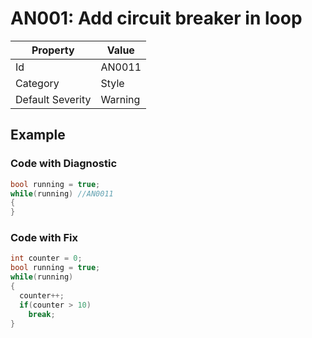 # AN001: Add circuit breaker in loop

| Property                    | Value    |
| --------------------------- | -------- |
| Id                          | AN0011  |
| Category                    | Style    |
| Default Severity            | Warning  |

## Example

### Code with Diagnostic

```csharp
bool running = true;
while(running) //AN0011
{
}
```

### Code with Fix

```csharp
int counter = 0;
bool running = true;
while(running)
{
  counter++;
  if(counter > 10)
    break;
}
```
